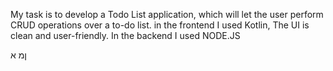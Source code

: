 My task is to develop a Todo List application, which will let the user perform CRUD operations over a to-do list.
in the frontend I used Kotlin,
The UI is clean and user-friendly.
In the backend I used NODE.JS


ןמ א
